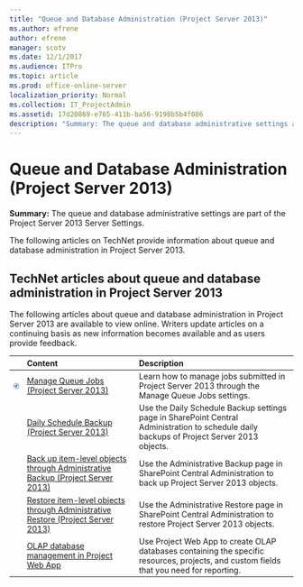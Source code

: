 ```yaml
---
title: "Queue and Database Administration (Project Server 2013)"
ms.author: efrene
author: efrene
manager: scotv
ms.date: 12/1/2017
ms.audience: ITPro
ms.topic: article
ms.prod: office-online-server
localization_priority: Normal
ms.collection: IT_ProjectAdmin
ms.assetid: 17d20869-e765-411b-ba56-9198b5b4f086
description: "Summary: The queue and database administrative settings are part of the Project Server 2013 Server Settings."
---
```


# Queue and Database Administration (Project Server 2013)
 
 **Summary:** The queue and database administrative settings are part of the Project Server 2013 Server Settings.
  
The following articles on TechNet provide information about queue and database administration in Project Server 2013.
  
## TechNet articles about queue and database administration in Project Server 2013

The following articles about queue and database administration in Project Server 2013 are available to view online. Writers update articles on a continuing basis as new information becomes available and as users provide feedback.
  
||**Content**|**Description**|
|:-----|:-----|:-----|
|![Building blocks](images/mod_icon_buildingblock_M.png)|[Manage Queue Jobs (Project Server 2013)](manage-queue-jobs-project-server-2013.md) <br/> |Learn how to manage jobs submitted in Project Server 2013 through the Manage Queue Jobs settings.  <br/> |
||[Daily Schedule Backup (Project Server 2013)](daily-schedule-backup-project-server-2013.md) <br/> |Use the Daily Schedule Backup settings page in SharePoint Central Administration to schedule daily backups of Project Server 2013 objects.  <br/> |
||[Back up item-level objects through Administrative Backup (Project Server 2013)](back-up-item-level-objects-through-administrative-backup-project-server-2013.md) <br/> |Use the Administrative Backup page in SharePoint Central Administration to back up Project Server 2013 objects.  <br/> |
||[Restore item-level objects through Administrative Restore (Project Server 2013)](restore-item-level-objects-through-administrative-restore-project-server-2013.md) <br/> |Use the Administrative Restore page in SharePoint Central Administration to restore Project Server 2013 objects.  <br/> |
||[OLAP database management in Project Web App](olap-database-management-in-project-web-app.md) <br/> |Use Project Web App to create OLAP databases containing the specific resources, projects, and custom fields that you need for reporting.  <br/> |
   


